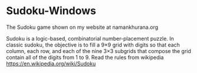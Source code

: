# Sudoku-Windows
The Sudoku game shown on my website at namankhurana.org

Sudoku is a logic-based, combinatorial number-placement puzzle. In classic sudoku, the objective is to fill a 9×9 grid with digits so that each column, each row, and each of the nine 3×3 subgrids that compose the grid contain all of the digits from 1 to 9. Read the rules from wikipedia https://en.wikipedia.org/wiki/Sudoku
